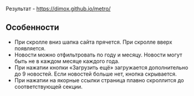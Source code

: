 Результат - https://dimox.github.io/metro/

## Особенности

* При скролле вниз шапка сайта прячется. При скролле вверх появляется.
* Новости можно отфильтровать по году и месяцу. Новости могут быть не в каждом месяце каждого года.
* При нажатии кнопки «Загрузить ещё» загружается дополнительно до 9 новостей. Если новостей больше нет, кнопка скрывается.
* При нажатии на якорные ссылки страница плавно скроллится до соответствующей секции.
